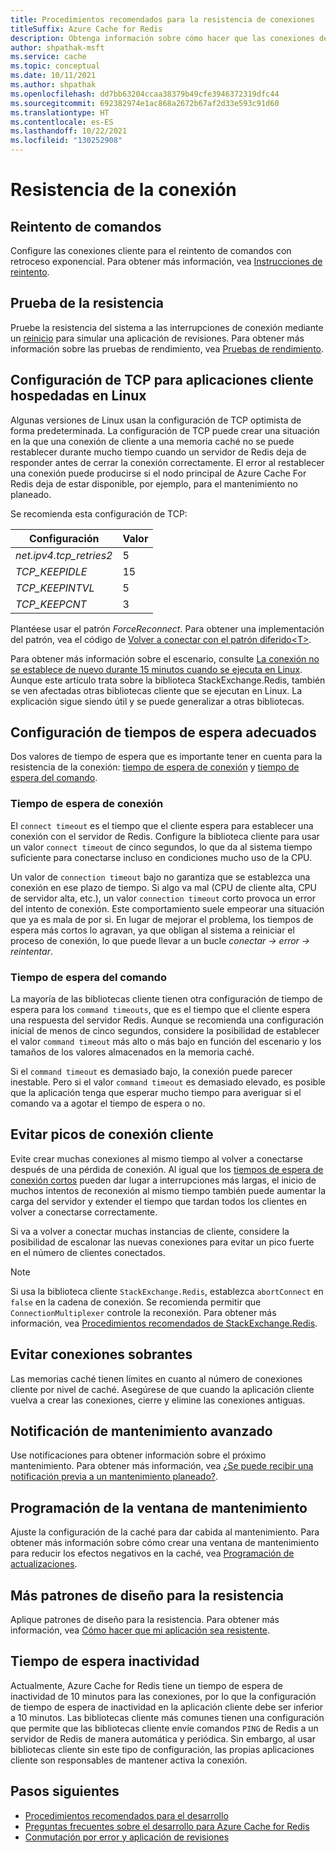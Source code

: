 ```yaml
---
title: Procedimientos recomendados para la resistencia de conexiones
titleSuffix: Azure Cache for Redis
description: Obtenga información sobre cómo hacer que las conexiones de Azure Cache for Redis sean resistentes.
author: shpathak-msft
ms.service: cache
ms.topic: conceptual
ms.date: 10/11/2021
ms.author: shpathak
ms.openlocfilehash: dd7bb63204ccaa38379b49cfe3946372319dfc44
ms.sourcegitcommit: 692382974e1ac868a2672b67af2d33e593c91d60
ms.translationtype: HT
ms.contentlocale: es-ES
ms.lasthandoff: 10/22/2021
ms.locfileid: "130252908"
---
```

# <a name="connection-resilience"></a>Resistencia de la conexión

## <a name="retry-commands"></a>Reintento de comandos

Configure las conexiones cliente para el reintento de comandos con retroceso exponencial. Para obtener más información, vea [Instrucciones de reintento](/azure/architecture/best-practices/retry-service-specific#azure-cache-for-redis).

## <a name="test-resiliency"></a>Prueba de la resistencia

Pruebe la resistencia del sistema a las interrupciones de conexión mediante un [reinicio](cache-administration.md#reboot) para simular una aplicación de revisiones. Para obtener más información sobre las pruebas de rendimiento, vea [Pruebas de rendimiento](cache-best-practices-performance.md).

## <a name="tcp-settings-for-linux-hosted-client-applications"></a>Configuración de TCP para aplicaciones cliente hospedadas en Linux

Algunas versiones de Linux usan la configuración de TCP optimista de forma predeterminada. La configuración de TCP puede crear una situación en la que una conexión de cliente a una memoria caché no se puede restablecer durante mucho tiempo cuando un servidor de Redis deja de responder antes de cerrar la conexión correctamente. El error al restablecer una conexión puede producirse si el nodo principal de Azure Cache For Redis deja de estar disponible, por ejemplo, para el mantenimiento no planeado.

Se recomienda esta configuración de TCP:

|Configuración  |Valor |
|---------|---------|
| *net.ipv4.tcp_retries2*   | 5 |
| *TCP_KEEPIDLE*   | 15 |
| *TCP_KEEPINTVL*  | 5 |
| *TCP_KEEPCNT* | 3 |

Plantéese usar el patrón *ForceReconnect*. Para obtener una implementación del patrón, vea el código de [Volver a conectar con el patrón diferido\<T\>](https://gist.github.com/JonCole/925630df72be1351b21440625ff2671f#file-redis-lazyreconnect-cs).

Para obtener más información sobre el escenario, consulte [La conexión no se establece de nuevo durante 15 minutos cuando se ejecuta en Linux](https://github.com/StackExchange/StackExchange.Redis/issues/1848#issuecomment-913064646). Aunque este artículo trata sobre la biblioteca StackExchange.Redis, también se ven afectadas otras bibliotecas cliente que se ejecutan en Linux. La explicación sigue siendo útil y se puede generalizar a otras bibliotecas.

## <a name="configure-appropriate-timeouts"></a>Configuración de tiempos de espera adecuados

Dos valores de tiempo de espera que es importante tener en cuenta para la resistencia de la conexión: [tiempo de espera de conexión](#connect-timeout) y [tiempo de espera del comando](#command-timeout).

### <a name="connect-timeout"></a>Tiempo de espera de conexión

El `connect timeout` es el tiempo que el cliente espera para establecer una conexión con el servidor de Redis. Configure la biblioteca cliente para usar un valor `connect timeout` de cinco segundos, lo que da al sistema tiempo suficiente para conectarse incluso en condiciones mucho uso de la CPU.

Un valor de `connection timeout` bajo no garantiza que se establezca una conexión en ese plazo de tiempo. Si algo va mal (CPU de cliente alta, CPU de servidor alta, etc.), un valor `connection timeout` corto provoca un error del intento de conexión. Este comportamiento suele empeorar una situación que ya es mala de por si. En lugar de mejorar el problema, los tiempos de espera más cortos lo agravan, ya que obligan al sistema a reiniciar el proceso de conexión, lo que puede llevar a un bucle *conectar -> error -> reintentar*.

### <a name="command-timeout"></a>Tiempo de espera del comando

La mayoría de las bibliotecas cliente tienen otra configuración de tiempo de espera para los `command timeouts`, que es el tiempo que el cliente espera una respuesta del servidor Redis. Aunque se recomienda una configuración inicial de menos de cinco segundos, considere la posibilidad de establecer el valor `command timeout` más alto o más bajo en función del escenario y los tamaños de los valores almacenados en la memoria caché.

Si el `command timeout` es demasiado bajo, la conexión puede parecer inestable. Pero si el valor `command timeout` es demasiado elevado, es posible que la aplicación tenga que esperar mucho tiempo para averiguar si el comando va a agotar el tiempo de espera o no.

## <a name="avoid-client-connection-spikes"></a>Evitar picos de conexión cliente

Evite crear muchas conexiones al mismo tiempo al volver a conectarse después de una pérdida de conexión. Al igual que los [tiempos de espera de conexión cortos](#configure-appropriate-timeouts) pueden dar lugar a interrupciones más largas, el inicio de muchos intentos de reconexión al mismo tiempo también puede aumentar la carga del servidor y extender el tiempo que tardan todos los clientes en volver a conectarse correctamente.

Si va a volver a conectar muchas instancias de cliente, considere la posibilidad de escalonar las nuevas conexiones para evitar un pico fuerte en el número de clientes conectados.

> [!NOTE]
> Si usa la biblioteca cliente `StackExchange.Redis`, establezca `abortConnect` en `false` en la cadena de conexión.  Se recomienda permitir que `ConnectionMultiplexer` controle la reconexión. Para obtener más información, vea [Procedimientos recomendados de StackExchange.Redis](./cache-management-faq.yml#stackexchangeredis-best-practices).

## <a name="avoid-leftover-connections"></a>Evitar conexiones sobrantes

Las memorias caché tienen límites en cuanto al número de conexiones cliente por nivel de caché. Asegúrese de que cuando la aplicación cliente vuelva a crear las conexiones, cierre y elimine las conexiones antiguas.

## <a name="advance-maintenance-notification"></a>Notificación de mantenimiento avanzado

Use notificaciones para obtener información sobre el próximo mantenimiento. Para obtener más información, vea [¿Se puede recibir una notificación previa a un mantenimiento planeado?](cache-failover.md#can-i-be-notified-in-advance-of-planned-maintenance).

## <a name="schedule-maintenance-window"></a>Programación de la ventana de mantenimiento

Ajuste la configuración de la caché para dar cabida al mantenimiento. Para obtener más información sobre cómo crear una ventana de mantenimiento para reducir los efectos negativos en la caché, vea [Programación de actualizaciones](cache-administration.md#schedule-updates).

## <a name="more-design-patterns-for-resilience"></a>Más patrones de diseño para la resistencia

Aplique patrones de diseño para la resistencia. Para obtener más información, vea [Cómo hacer que mi aplicación sea resistente](cache-failover.md#how-do-i-make-my-application-resilient).

## <a name="idle-timeout"></a>Tiempo de espera inactividad

Actualmente, Azure Cache for Redis tiene un tiempo de espera de inactividad de 10 minutos para las conexiones, por lo que la configuración de tiempo de espera de inactividad en la aplicación cliente debe ser inferior a 10 minutos. Las bibliotecas cliente más comunes tienen una configuración que permite que las bibliotecas cliente envíe comandos `PING` de Redis a un servidor de Redis de manera automática y periódica. Sin embargo, al usar bibliotecas cliente sin este tipo de configuración, las propias aplicaciones cliente son responsables de mantener activa la conexión.

## <a name="next-steps"></a>Pasos siguientes

- [Procedimientos recomendados para el desarrollo](cache-best-practices-development.md)
- [Preguntas frecuentes sobre el desarrollo para Azure Cache for Redis](cache-development-faq.yml)
- [Conmutación por error y aplicación de revisiones](cache-failover.md)